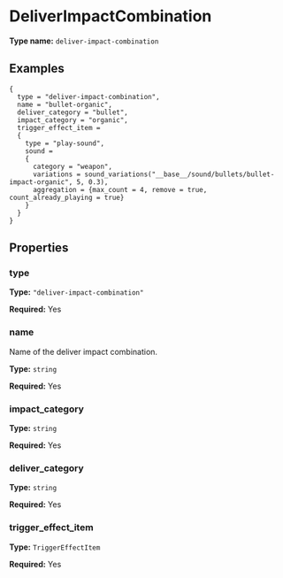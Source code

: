 # DeliverImpactCombination

**Type name:** `deliver-impact-combination`

## Examples

```
{
  type = "deliver-impact-combination",
  name = "bullet-organic",
  deliver_category = "bullet",
  impact_category = "organic",
  trigger_effect_item =
  {
    type = "play-sound",
    sound =
    {
      category = "weapon",
      variations = sound_variations("__base__/sound/bullets/bullet-impact-organic", 5, 0.3),
      aggregation = {max_count = 4, remove = true, count_already_playing = true}
    }
  }
}
```

## Properties

### type

**Type:** `"deliver-impact-combination"`

**Required:** Yes

### name

Name of the deliver impact combination.

**Type:** `string`

**Required:** Yes

### impact_category

**Type:** `string`

**Required:** Yes

### deliver_category

**Type:** `string`

**Required:** Yes

### trigger_effect_item

**Type:** `TriggerEffectItem`

**Required:** Yes

